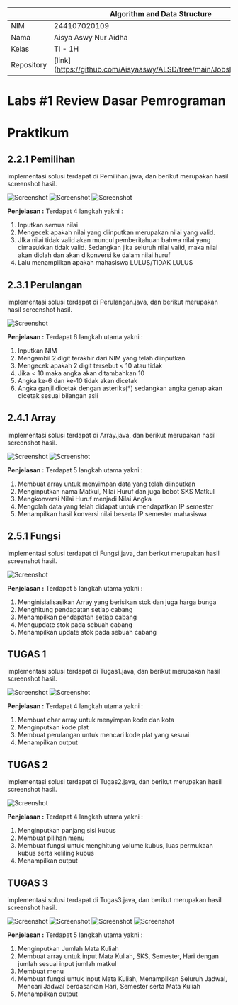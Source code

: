 |  | Algorithm and Data Structure |
|--|--|
| NIM |  244107020109|
| Nama |  Aisya Aswy Nur Aidha|
| Kelas | TI - 1H |
| Repository | [link] (https://github.com/Aisyaaswy/ALSD/tree/main/Jobsheet%201) |

# Labs #1 Review Dasar Pemrograman 
#  Praktikum
## 2.2.1 Pemilihan

implementasi solusi terdapat di Pemilihan.java, dan berikut merupakan hasil screenshot hasil.

![Screenshot](img/Pemilihan1.png)
![Screenshot](img/Pemilihan2.png)
![Screenshot](img/Pemilihan3.png)

**Penjelasan :** Terdapat 4 langkah yakni :
1. Inputkan semua nilai
2. Mengecek apakah nilai yang diinputkan merupakan nilai yang valid.
3. JIka nilai tidak valid akan muncul pemberitahuan bahwa nilai yang dimasukkan tidak valid. Sedangkan jika seluruh nilai valid, maka nilai akan diolah dan akan dikonversi ke dalam nilai huruf
4. Lalu menampilkan apakah mahasiswa LULUS/TIDAK LULUS

## 2.3.1 Perulangan

implementasi solusi terdapat di Perulangan.java, dan berikut merupakan hasil screenshot hasil.

![Screenshot](img/Perulangan.png)

**Penjelasan :** Terdapat 6 langkah utama yakni :
1. Inputkan NIM 
2. Mengambil 2 digit terakhir dari NIM yang telah diinputkan 
3. Mengecek apakah 2 digit tersebut < 10 atau tidak
4. Jika < 10 maka angka akan ditambahkan 10
5. Angka ke-6 dan ke-10 tidak akan dicetak
6. Angka ganjil dicetak dengan asteriks(*) sedangkan angka genap akan dicetak sesuai bilangan asli

## 2.4.1 Array

implementasi solusi terdapat di Array.java, dan berikut merupakan hasil screenshot hasil.

![Screenshot](img/Array1.png)
![Screenshot](img/Array2.png)

**Penjelasan :** Terdapat 5 langkah utama yakni :
1. Membuat array untuk menyimpan data yang telah diinputkan
2. Menginputkan nama Matkul, Nilai Huruf dan juga bobot SKS Matkul 
3. Mengkonversi Nilai Huruf menjadi Nilai Angka
4. Mengolah data yang telah didapat untuk mendapatkan IP semester
5. Menampilkan hasil konversi nilai beserta IP semester mahasiswa

## 2.5.1 Fungsi

implementasi solusi terdapat di Fungsi.java, dan berikut merupakan hasil screenshot hasil.

![Screenshot](img/Fungsi.png)

**Penjelasan :** Terdapat 5 langkah utama yakni :
1. Menginisialisasikan Array yang berisikan stok dan juga harga bunga
2. Menghitung pendapatan setiap cabang
3. Menampilkan pendapatan setiap cabang
4. Mengupdate stok pada sebuah cabang
5. Menampilkan update stok pada sebuah cabang

## TUGAS 1

implementasi solusi terdapat di Tugas1.java, dan berikut merupakan hasil screenshot hasil.

![Screenshot](img/Tugas1-1.png)
![Screenshot](img/Tugas1-2.png)

**Penjelasan :** Terdapat 4 langkah utama yakni :
1. Membuat char array untuk menyimpan kode dan kota
2. Menginputkan kode plat
3. Membuat perulangan untuk mencari kode plat yang sesuai
4. Menampilkan output

## TUGAS 2

implementasi solusi terdapat di Tugas2.java, dan berikut merupakan hasil screenshot hasil.

![Screenshot](img/Tugas2.png)

**Penjelasan :** Terdapat 4 langkah utama yakni :
1. Menginputkan panjang sisi kubus
2. Membuat pilihan menu 
3. Membuat fungsi untuk menghitung volume kubus, luas permukaan kubus serta keliling kubus
4. Menampilkan output

## TUGAS 3

implementasi solusi terdapat di Tugas3.java, dan berikut merupakan hasil screenshot hasil.

![Screenshot](img/Tugas3-1.png)
![Screenshot](img/Tugas3-2.png)
![Screenshot](img/Tugas3-3.png)
![Screenshot](img/Tugas3-4.png)

**Penjelasan :** Terdapat 5 langkah utama yakni :
1. Menginputkan Jumlah Mata Kuliah
2. Membuat array untuk input Mata Kuliah, SKS, Semester, Hari dengan jumlah sesuai input jumlah matkul
3. Membuat menu
4. Membuat fungsi untuk input Mata Kuliah, Menampilkan Seluruh Jadwal, Mencari Jadwal berdasarkan Hari, Semester serta Mata Kuliah
5. Menampilkan output